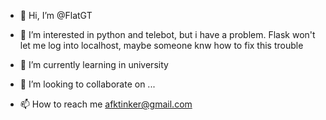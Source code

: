 - 👋 Hi, I’m @FlatGT
- 👀 I’m interested in python and telebot, but i have a problem. Flask won't let me log into localhost, maybe someone knw how to fix this trouble

- 🌱 I’m currently learning in university
- 💞️ I’m looking to collaborate on ...
- 📫 How to reach me afktinker@gmail.com 

<!---
FlatGT/FlatGT is a ✨ special ✨ repository because its `README.md` (this file) appears on your GitHub profile.
You can click the Preview link to take a look at your changes.
--->
